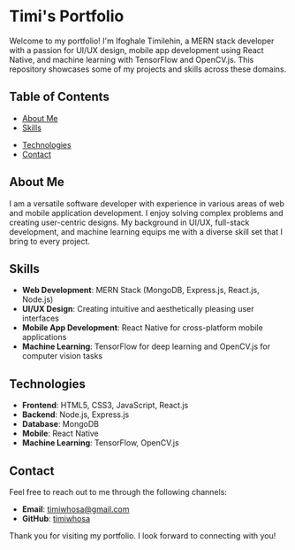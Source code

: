# Timi's Portfolio

Welcome to my portfolio! I'm Ifoghale Timilehin, a MERN stack developer with a passion for UI/UX design, mobile app development using React Native, and machine learning with TensorFlow and OpenCV.js. This repository showcases some of my projects and skills across these domains.

## Table of Contents

- [About Me](#about-me)
- [Skills](#skills)
<!-- - [Projects](#projects) -->
- [Technologies](#technologies)
- [Contact](#contact)

## About Me

I am a versatile software developer with experience in various areas of web and mobile application development. I enjoy solving complex problems and creating user-centric designs. My background in UI/UX, full-stack development, and machine learning equips me with a diverse skill set that I bring to every project.

## Skills

- **Web Development**: MERN Stack (MongoDB, Express.js, React.js, Node.js)
- **UI/UX Design**: Creating intuitive and aesthetically pleasing user interfaces
- **Mobile App Development**: React Native for cross-platform mobile applications
- **Machine Learning**: TensorFlow for deep learning and OpenCV.js for computer vision tasks

<!--
## Projects

Here are some of the projects that I have worked on:


1. **[Project 1 Name](Project-1-Link)**
   - **Description**: Brief description of the project, what technologies were used, and what you accomplished.
   - **Technologies**: List of technologies used.
   - **Features**: Key features and functionalities.
   - **Live Demo**: [Link to live demo](Demo-Link)

2. **[Project 2 Name](Project-2-Link)**
   - **Description**: Brief description of the project, what technologies were used, and what you accomplished.
   - **Technologies**: List of technologies used.
   - **Features**: Key features and functionalities.
   - **Live Demo**: [Link to live demo](Demo-Link)

3. **[Project 3 Name](Project-3-Link)**
   - **Description**: Brief description of the project, what technologies were used, and what you accomplished.
   - **Technologies**: List of technologies used.
   - **Features**: Key features and functionalities.
   - **Live Demo**: [Link to live demo](Demo-Link)
-->
## Technologies

- **Frontend**: HTML5, CSS3, JavaScript, React.js
- **Backend**: Node.js, Express.js
- **Database**: MongoDB
- **Mobile**: React Native
- **Machine Learning**: TensorFlow, OpenCV.js

## Contact

Feel free to reach out to me through the following channels:

- **Email**: [timiwhosa@gmail.com](timiwhosa@gmail.com)
- **GitHub**: [timiwhosa](https://github.com/timiwhosa)
<!-- - **Portfolio**: [Timi](https://your-portfolio-website.com) -->

Thank you for visiting my portfolio. I look forward to connecting with you!

